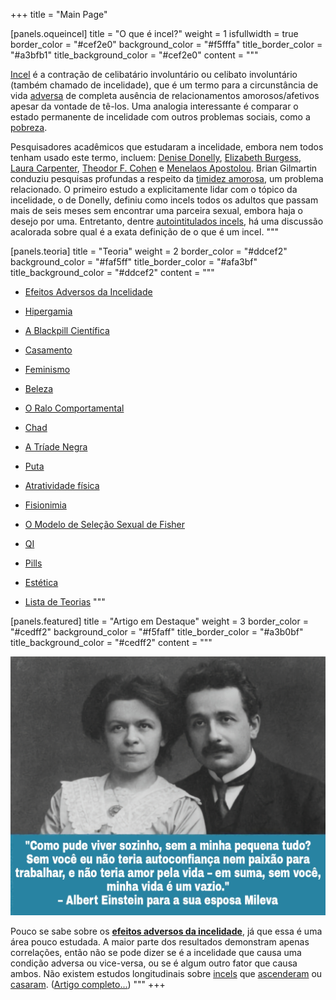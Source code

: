 +++
title = "Main Page"

[panels.oqueincel]
title = "O que é incel?"
weight = 1
isfullwidth = true
border_color = "#cef2e0"
background_color = "#f5fffa"
title_border_color = "#a3bfb1"
title_background_color = "#cef2e0"
content = """

[Incel](/w/incel) é a contração de celibatário involuntário ou celibato involuntário (também chamado de incelidade), que é um termo para a circunstância de vida [adversa](/w/efeitos-adversos-da-incelidade) de completa ausência de relacionamentos amorosos/afetivos apesar da vontade de tê-los. Uma analogia interessante é comparar o estado permanente de incelidade com outros problemas sociais, como a [pobreza](/w/pauper).



Pesquisadores acadêmicos que estudaram a incelidade, embora nem todos tenham usado este termo, incluem: [Denise Donelly](/w/denise-donelly), [Elizabeth Burgess](/w/elizabeth-burguess), [Laura Carpenter](/w/laura-carpenter), [Theodor F. Cohen](/w/theodor-f-cohen) e [Menelaos Apostolou](/w/menelaos-apostolou). Brian Gilmartin conduziu pesquisas profundas a respeito da [timidez amorosa](/w/timidez-amorosa), um problema relacionado. O primeiro estudo a explicitamente lidar com o tópico da incelidade, o de Donelly, definiu como incels todos os adultos que passam mais de seis meses sem encontrar uma parceira sexual, embora haja o desejo por uma. Entretanto, dentre [autointitulados incels](/w/linha-tempo-incelosfera#2020), há uma discussão acalorada sobre qual é a exata definição de o que é um incel.
"""

[panels.teoria]
title = "Teoria"
weight = 2
border_color = "#ddcef2"
background_color = "#faf5ff"
title_border_color = "#afa3bf"
title_background_color = "#ddcef2"
content = """

* [Efeitos Adversos da Incelidade](/w/efeitos-adversos-da-incelidade)

* [Hipergamia](/w/hipergamia) 

* [A Blackpill Científica](/w/blackpill-cientifica)

* [Casamento](/w/casamento)

* [Feminismo](/w/feminismo)

* [Beleza](/w/beleza)

* [O Ralo Comportamental](/w/ralo-comportamental)

* [Chad](/w/chad)

* [A Tríade Negra](/w/triade-negra)

* [Puta](/w/puta)

* [Atratividade física](/w/atratividade-fisica)

* [Fisionimia](/w/fisionomia)

* [O Modelo de Seleção Sexual de Fisher](/w/modelo-selecao-sexual-fisher)

* [QI](/w/qi)

* [Pills](/w/pills)

* [Estética](/w/estetica)

* [Lista de Teorias](/categorias/teorias)
"""

[panels.featured]
title = "Artigo em Destaque"
weight = 3
border_color = "#cedff2"
background_color = "#f5faff"
title_border_color = "#a3b0bf"
title_background_color = "#cedff2"
content = """

![A importância de uma esposa.](einstein-mileva.jpg "")



Pouco se sabe sobre os **[efeitos adversos da incelidade](/w/efeitos-adversos-da-incelidade)**, já que essa é uma área pouco estudada. A maior parte dos resultados demonstram apenas correlações, então não se pode dizer se é a incelidade que causa uma condição adversa ou vice-versa, ou se é algum outro fator que causa ambos. Não existem estudos longitudinais sobre [incels](/w/incel) que [ascenderam](/w/ascencao) ou [casaram](/w/casamento). ([Artigo completo...](/w/efeitos-adversos-da-incelidade))
"""
+++
